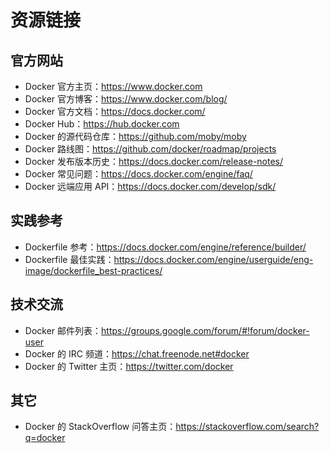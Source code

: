 # 资源链接

## 官方网站

* Docker 官方主页：<https://www.docker.com>
* Docker 官方博客：<https://www.docker.com/blog/>
* Docker 官方文档：<https://docs.docker.com/>
* Docker Hub：<https://hub.docker.com>
* Docker 的源代码仓库：<https://github.com/moby/moby>
* Docker 路线图：<https://github.com/docker/roadmap/projects>
* Docker 发布版本历史：<https://docs.docker.com/release-notes/>
* Docker 常见问题：<https://docs.docker.com/engine/faq/>
* Docker 远端应用 API：<https://docs.docker.com/develop/sdk/>

## 实践参考

* Dockerfile 参考：<https://docs.docker.com/engine/reference/builder/>
* Dockerfile 最佳实践：<https://docs.docker.com/engine/userguide/eng-image/dockerfile_best-practices/>

## 技术交流

* Docker 邮件列表：<https://groups.google.com/forum/#!forum/docker-user>
* Docker 的 IRC 频道：<https://chat.freenode.net#docker>
* Docker 的 Twitter 主页：<https://twitter.com/docker>

## 其它

* Docker 的 StackOverflow 问答主页：<https://stackoverflow.com/search?q=docker>
